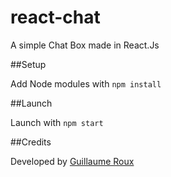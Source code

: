 # react-chat

A simple Chat Box made in React.Js

##Setup

Add Node modules with `npm install`

##Launch

Launch with `npm start`

##Credits

Developed by [Guillaume Roux](https://guillaumerx.fr)